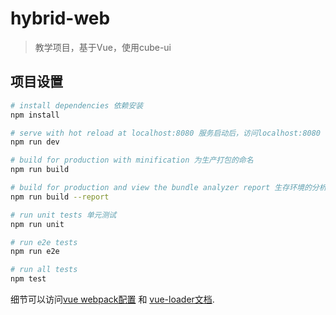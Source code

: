 # hybrid-web

> 教学项目，基于Vue，使用cube-ui

## 项目设置

``` bash
# install dependencies 依赖安装
npm install

# serve with hot reload at localhost:8080 服务启动后，访问localhost:8080
npm run dev

# build for production with minification 为生产打包的命名
npm run build

# build for production and view the bundle analyzer report 生存环境的分析
npm run build --report

# run unit tests 单元测试
npm run unit

# run e2e tests
npm run e2e

# run all tests
npm test
```

细节可以访问[vue webpack配置](http://vuejs-templates.github.io/webpack/) 和 [vue-loader文档](http://vuejs.github.io/vue-loader).
